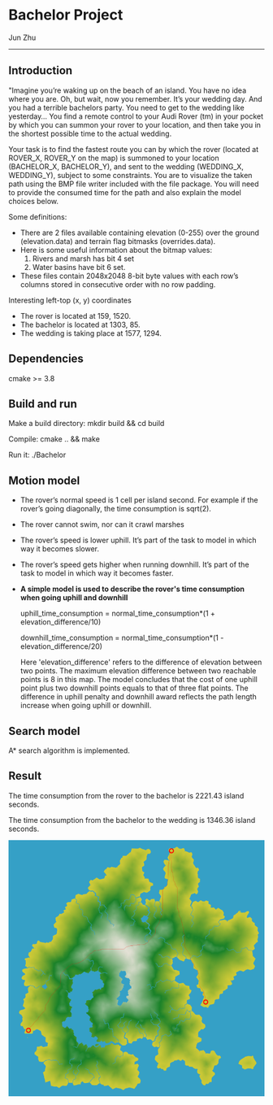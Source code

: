 # Bachelor Project

Jun Zhu

---

## Introduction

"Imagine you’re waking up on the beach of an island. You have no idea where you are. Oh, but wait, now you remember. It’s your wedding day. And you had a terrible bachelors party. You need to get to the wedding like yesterday… You find a remote control to your Audi Rover (tm) in your pocket by which you can summon your rover to your location, and then take you in the shortest possible time to the actual wedding.
 
Your task is to find the fastest route you can by which the rover (located at ROVER_X, ROVER_Y on the map) is summoned to your location (BACHELOR_X, BACHELOR_Y), and sent to the wedding (WEDDING_X, WEDDING_Y), subject to some constraints. You are to visualize the taken path using the BMP file writer included with the file package. You will need to provide the consumed time for the path and also explain the model choices below.
 
Some definitions:
 
- There are 2 files available containing elevation (0-255) over the ground (elevation.data) and terrain flag bitmasks (overrides.data). 
- Here is some useful information about the bitmap values:
  1. Rivers and marsh has bit 4 set
  2. Water basins have bit 6 set.
- These files contain 2048x2048 8-bit byte values with each row’s columns stored in consecutive order with no row padding.
 
Interesting left-top (x, y) coordinates
- The rover is located at 159, 1520.
- The bachelor is located at 1303, 85.
- The wedding is taking place at 1577, 1294.

## Dependencies

cmake >= 3.8

## Build and run

Make a build directory: mkdir build && cd build

Compile: cmake .. && make

Run it: ./Bachelor


## Motion model

- The rover’s normal speed is 1 cell per island second. For example if the rover’s going diagonally, the time consumption is sqrt(2). 
- The rover cannot swim, nor can it crawl marshes
- The rover’s speed is lower uphill. It’s part of the task to model in which way it becomes slower.
- The rover’s speed gets higher when running downhill. It’s part of the task to model in which way it becomes faster.
- **A simple model is used to describe the rover's time consumption when going uphill and downhill**
  
  uphill_time_consumption = normal_time_consumption*(1 + elevation_difference/10)
  
  downhill_time_consumption = normal_time_consumption*(1 - elevation_difference/20)
  
  Here 'elevation_difference' refers to the difference of elevation between two points. The maximum elevation difference between two reachable points is 8 in this map. The model concludes that the cost of one uphill point plus two downhill points equals to that of three flat points. The difference in uphill penalty and downhill award reflects the path length increase when going uphill or downhill.

## Search model

A* search algorithm is implemented.

## Result

The time consumption from the rover to the bachelor is 2221.43 island seconds.

The time consumption from the bachelor to the wedding is 1346.36 island seconds.

![](output/output.png)